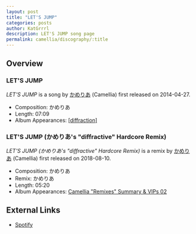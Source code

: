 ```yaml
---
layout: post
title: "LET'S JUMP"
categories: posts
author: KatGrrrl
description: LET'S JUMP song page
permalink: camellia/discography/:title
---
```


## Overview

### LET'S JUMP

*LET'S JUMP* is a song by [かめりあ](<{% link postsWiki/_posts/2023-12-10-camellia.md %}>) (Camellia) first released on 2014-04-27.

* Composition: かめりあ
* Length: 07:09
* Album Appearances: [\[diffraction\]](<{% link postsInclude/_posts/camellia/albums/diffraction/2023-12-05-diffraction.md %}>)

### LET'S JUMP (かめりあ's "diffractive" Hardcore Remix)

*LET'S JUMP (かめりあ's "diffractive" Hardcore Remix)* is a remix by [かめりあ](<{% link postsWiki/_posts/2023-12-10-camellia.md %}>) (Camellia) first released on 2018-08-10.

* Composition: かめりあ
* Remix: かめりあ
* Length: 05:20
* Album Appearances: [Camellia "Remixes" Summary & VIPs 02](<{% link postsInclude/_posts/camellia/albums/Camellia-Remixes-Summary-VIPs-02/2023-12-20-Camellia-Remixes-Summary-VIPs-02.md %}>)

## External Links

* [Spotify](https://open.spotify.com/track/2xrUerPKOlUd5HtZle6mBf?si=e8f1b8f47b494003)
